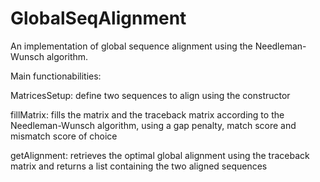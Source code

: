 # GlobalSeqAlignment
An implementation of global sequence alignment using the Needleman-Wunsch algorithm.

Main functionabilities:

MatricesSetup: 
define two sequences to align using the constructor

fillMatrix: 
fills the matrix and the traceback matrix according to the Needleman-Wunsch 
algorithm, using a gap penalty, match score and mismatch score of choice

getAlignment:
retrieves the optimal global alignment using the traceback matrix and returns a list containing the two aligned sequences 
